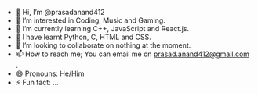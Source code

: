 - 👋 Hi, I’m @prasadanand412
- 👀 I’m interested in Coding, Music and Gaming.
- 🌱 I’m currently learning C++, JavaScript and React.js.
- 🌳 I have learnt Python, C, HTML and CSS.
- 💞️ I’m looking to collaborate on nothing at the moment.
- 📫 How to reach me; You can email me on prasad.anand412@gmail.com .
- 😄 Pronouns: He/Him
- ⚡ Fun fact: ...

<!---
prasadanand412/prasadanand412 is a ✨ special ✨ repository because its `README.md` (this file) appears on your GitHub profile.
You can click the Preview link to take a look at your changes.
--->
